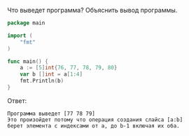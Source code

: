 Что выведет программа? Объяснить вывод программы.

```go
package main

import (
    "fmt"
)

func main() {
    a := [5]int{76, 77, 78, 79, 80}
    var b []int = a[1:4]
    fmt.Println(b)
}
```

Ответ:
```
Программа выведет [77 78 79]
Это произойдет потому что операция создания слайса [a:b]
берет элемента с индексами от a, до b-1 включая их оба.

```